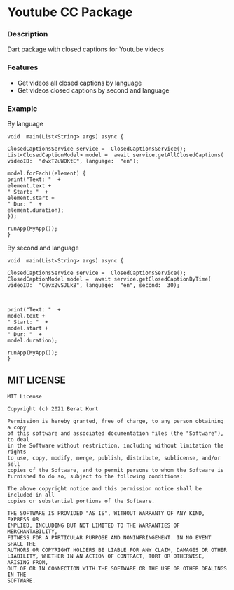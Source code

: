 # Youtube CC Package 

### Description
Dart package with closed captions for Youtube videos

### Features

 - Get videos all closed captions by language
 - Get videos closed captions by second and language

### Example	
By language

    void  main(List<String> args) async {
    
    ClosedCaptionsService service =  ClosedCaptionsService();
    List<ClosedCaptionModel> model =  await service.getAllClosedCaptions(
    videoID:  "dwxT2uWOKtE", language:  "en");
    
    model.forEach((element) {
    print("Text: "  +
    element.text +
    " Start: "  +
    element.start +
    " Dur: "  +
    element.duration);
    });
    
    runApp(MyApp());
    }

By second and language
	
    void  main(List<String> args) async {
   
    ClosedCaptionsService service =  ClosedCaptionsService();
    ClosedCaptionModel model =  await service.getClosedCaptionByTime(
    videoID:  "CevxZvSJLk8", language:  "en", second:  30);
    
      
    
    print("Text: "  +
    model.text +
    " Start: "  +
    model.start +
    " Dur: "  +
    model.duration);
  
    runApp(MyApp());
    }

## MIT LICENSE

    MIT License
    
    Copyright (c) 2021 Berat Kurt
    
    Permission is hereby granted, free of charge, to any person obtaining a copy
    of this software and associated documentation files (the "Software"), to deal
    in the Software without restriction, including without limitation the rights
    to use, copy, modify, merge, publish, distribute, sublicense, and/or sell
    copies of the Software, and to permit persons to whom the Software is
    furnished to do so, subject to the following conditions:
    
    The above copyright notice and this permission notice shall be included in all
    copies or substantial portions of the Software.
    
    THE SOFTWARE IS PROVIDED "AS IS", WITHOUT WARRANTY OF ANY KIND, EXPRESS OR
    IMPLIED, INCLUDING BUT NOT LIMITED TO THE WARRANTIES OF MERCHANTABILITY,
    FITNESS FOR A PARTICULAR PURPOSE AND NONINFRINGEMENT. IN NO EVENT SHALL THE
    AUTHORS OR COPYRIGHT HOLDERS BE LIABLE FOR ANY CLAIM, DAMAGES OR OTHER
    LIABILITY, WHETHER IN AN ACTION OF CONTRACT, TORT OR OTHERWISE, ARISING FROM,
    OUT OF OR IN CONNECTION WITH THE SOFTWARE OR THE USE OR OTHER DEALINGS IN THE
    SOFTWARE.

